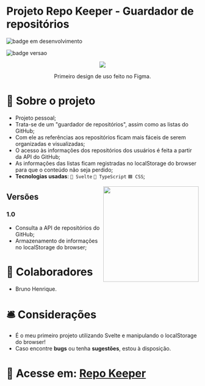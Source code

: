 # Projeto Repo Keeper - Guardador de repositórios

![badge em desenvolvimento](https://user-images.githubusercontent.com/101880543/205785366-88c0d43a-2dc4-4ad0-a362-6e0b6fb8b089.png)

![badge versao](https://user-images.githubusercontent.com/119939367/227383641-0be8fcac-5f55-42ae-a5ab-9b13e37bf676.png)

<p align = "center">
  <img src="https://user-images.githubusercontent.com/119939367/227414429-8dab3e50-504d-4ad4-8303-ce33f73351e7.gif"/>
</p>
<p align = "center">Primeiro design de uso feito no Figma.</p>

# 📝 Sobre o projeto

* Projeto pessoal;
* Trata-se de um "guardador de repositórios", assim como as listas do GitHub;
* Com ele as referências aos repositórios ficam mais fáceis de serem organizadas e visualizadas;
* O acesso às informações dos repositórios dos usuários é feita a partir da API do GitHub;
* As informações das listas ficam registradas no localStorage do browser para que o conteúdo não seja perdido;
* <strong>Tecnologias usadas</strong>: `🔶 Svelte` `🔷 TypeScript` `🟦 CSS`;

<img align="right" width="250" src="https://user-images.githubusercontent.com/119939367/227383677-c4c3549e-5ec9-42fe-848e-e63a0e86003a.gif">

## Versões

### 1.0 

* Consulta a API de repositórios do GitHub;
* Armazenamento de informações no localStorage do browser;

# 👥 Colaboradores

* Bruno Henrique.

# 🛎 Considerações

* É o meu primeiro projeto utilizando Svelte e manipulando o localStorage do browser!
* Caso encontre <strong>bugs</strong> ou tenha <strong>sugestões</strong>, estou à disposição.

# 🔗 Acesse em: <a href="">Repo Keeper</a>
